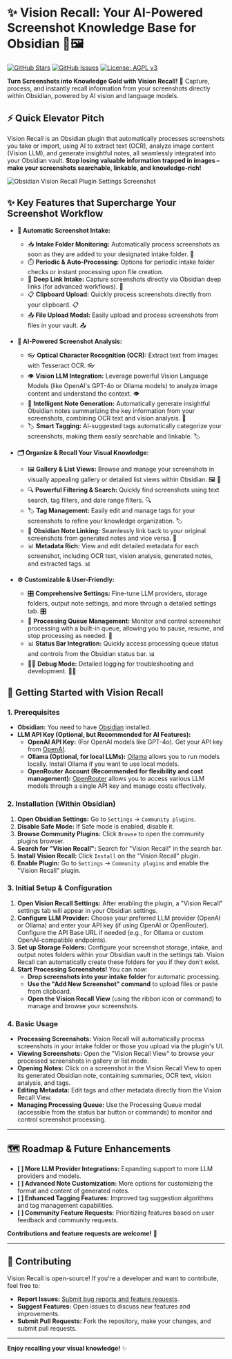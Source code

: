 # ✨ Vision Recall: Your AI-Powered Screenshot Knowledge Base for Obsidian 🧠🖼️

[![GitHub Stars](https://img.shields.io/github/stars/travisvn/obsidian-vision-recall?style=social)](https://github.com/travisvn/obsidian-vision-recall)
[![GitHub Issues](https://img.shields.io/github/issues/travisvn/obsidian-vision-recall)](https://github.com/travisvn/obsidian-vision-recall/issues)
[![License: AGPL v3](https://img.shields.io/badge/License-AGPL%20v3-blue.svg)](https://www.gnu.org/licenses/agpl-3.0)

**Turn Screenshots into Knowledge Gold with Vision Recall!** 🚀 Capture, process, and instantly recall information from your screenshots directly within Obsidian, powered by AI vision and language models.

## ⚡️ Quick Elevator Pitch

Vision Recall is an Obsidian plugin that automatically processes screenshots you take or import, using AI to extract text (OCR), analyze image content (Vision LLM), and generate insightful notes, all seamlessly integrated into your Obsidian vault. **Stop losing valuable information trapped in images – make your screenshots searchable, linkable, and knowledge-rich!**

 ![Obsidian Vision Recall Plugin Settings Screenshot](https://ud8v76kv5b.ufs.sh/f/1lHAtGEcemsO7dCunZWzwuZpH0xrBnPKXyVjUGi3taIWhoSk)

## ✨ Key Features that Supercharge Your Screenshot Workflow

- **📸 Automatic Screenshot Intake:**

  - 📥 **Intake Folder Monitoring:** Automatically process screenshots as soon as they are added to your designated intake folder. 📂
  - ⏱️ **Periodic & Auto-Processing:** Options for periodic intake folder checks or instant processing upon file creation.
  - 🔗 **Deep Link Intake:** Capture screenshots directly via Obsidian deep links (for advanced workflows). 🔗
  - 📋 **Clipboard Upload:** Quickly process screenshots directly from your clipboard. 📋
  - 📤 **File Upload Modal:** Easily upload and process screenshots from files in your vault. 📤

- **🧠 AI-Powered Screenshot Analysis:**

  - 👓 **Optical Character Recognition (OCR):** Extract text from images with Tesseract OCR. 👓
  - 👁️ **Vision LLM Integration:** Leverage powerful Vision Language Models (like OpenAI's GPT-4o or Ollama models) to analyze image content and understand the context. 👁️
  - 📝 **Intelligent Note Generation:** Automatically generate insightful Obsidian notes summarizing the key information from your screenshots, combining OCR text and vision analysis. 📝
  - 🏷️ **Smart Tagging:** AI-suggested tags automatically categorize your screenshots, making them easily searchable and linkable. 🏷️

- **🗂️ Organize & Recall Your Visual Knowledge:**

  - 🖼️ **Gallery & List Views:** Browse and manage your screenshots in visually appealing gallery or detailed list views within Obsidian. 🖼️ 📃
  - 🔍 **Powerful Filtering & Search:** Quickly find screenshots using text search, tag filters, and date range filters. 🔍
  - 🏷️ **Tag Management:** Easily edit and manage tags for your screenshots to refine your knowledge organization. 🏷️
  - 🔗 **Obsidian Note Linking:** Seamlessly link back to your original screenshots from generated notes and vice versa. 🔗
  - 📊 **Metadata Rich:** View and edit detailed metadata for each screenshot, including OCR text, vision analysis, generated notes, and extracted tags. 📊

- **⚙️ Customizable & User-Friendly:**
  - 🎛️ **Comprehensive Settings:** Fine-tune LLM providers, storage folders, output note settings, and more through a detailed settings tab. 🎛️
  - 🚦 **Processing Queue Management:** Monitor and control screenshot processing with a built-in queue, allowing you to pause, resume, and stop processing as needed. 🚦
  - 📊 **Status Bar Integration:** Quickly access processing queue status and controls from the Obsidian status bar. 📊
  - 🧑‍💻 **Debug Mode:** Detailed logging for troubleshooting and development. 🧑‍💻

## 🚀 Getting Started with Vision Recall

### 1. Prerequisites

- **Obsidian:** You need to have [Obsidian](https://obsidian.md) installed.
- **LLM API Key (Optional, but Recommended for AI Features):**
  - **OpenAI API Key:** (For OpenAI models like GPT-4o). Get your API key from [OpenAI](https://platform.openai.com/account/api-keys).
  - **Ollama (Optional, for local LLMs):** [Ollama](https://ollama.com/) allows you to run models locally. Install Ollama if you want to use local models.
  - **OpenRouter Account (Recommended for flexibility and cost management):** [OpenRouter](https://openrouter.ai/) allows you to access various LLM models through a single API key and manage costs effectively.

### 2. Installation (Within Obsidian)

1.  **Open Obsidian Settings:** Go to `Settings` → `Community plugins`.
2.  **Disable Safe Mode:** If Safe mode is enabled, disable it.
3.  **Browse Community Plugins:** Click `Browse` to open the community plugins browser.
4.  **Search for "Vision Recall":** Search for "Vision Recall" in the search bar.
5.  **Install Vision Recall:** Click `Install` on the "Vision Recall" plugin.
6.  **Enable Plugin:** Go to `Settings` → `Community plugins` and enable the "Vision Recall" plugin.

### 3. Initial Setup & Configuration

1.  **Open Vision Recall Settings:** After enabling the plugin, a "Vision Recall" settings tab will appear in your Obsidian settings.
2.  **Configure LLM Provider:** Choose your preferred LLM provider (OpenAI or Ollama) and enter your API key (if using OpenAI or OpenRouter). Configure the API Base URL if needed (e.g., for Ollama or custom OpenAI-compatible endpoints).
3.  **Set up Storage Folders:** Configure your screenshot storage, intake, and output notes folders within your Obsidian vault in the settings tab. Vision Recall can automatically create these folders for you if they don't exist.
4.  **Start Processing Screenshots!** You can now:
    - **Drop screenshots into your intake folder** for automatic processing.
    - **Use the "Add New Screenshot" command** to upload files or paste from clipboard.
    - **Open the Vision Recall View** (using the ribbon icon or command) to manage and browse your screenshots.

### 4. Basic Usage

- **Processing Screenshots:** Vision Recall will automatically process screenshots in your intake folder or those you upload via the plugin's UI.
- **Viewing Screenshots:** Open the "Vision Recall View" to browse your processed screenshots in gallery or list mode.
- **Opening Notes:** Click on a screenshot in the Vision Recall View to open its generated Obsidian note, containing summaries, OCR text, vision analysis, and tags.
- **Editing Metadata:** Edit tags and other metadata directly from the Vision Recall View.
- **Managing Processing Queue:** Use the Processing Queue modal (accessible from the status bar button or commands) to monitor and control screenshot processing.

---

## 🗺️ Roadmap & Future Enhancements

- **[ ] More LLM Provider Integrations:** Expanding support to more LLM providers and models.
- **[ ] Advanced Note Customization:** More options for customizing the format and content of generated notes.
- **[ ] Enhanced Tagging Features:** Improved tag suggestion algorithms and tag management capabilities.
- **[ ] Community Feature Requests:** Prioritizing features based on user feedback and community requests.

**Contributions and feature requests are welcome!** 🙏

---

## 🤝 Contributing

Vision Recall is open-source! If you're a developer and want to contribute, feel free to:

- **Report Issues:** [Submit bug reports and feature requests](https://github.com/travisvn/obsidian-vision-recall/issues).
- **Suggest Features:** Open issues to discuss new features and improvements.
- **Submit Pull Requests:** Fork the repository, make your changes, and submit pull requests.

---

**Enjoy recalling your visual knowledge!** ✨
